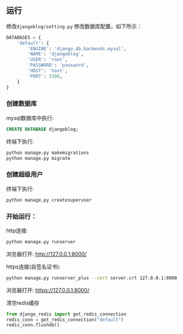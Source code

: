 
## 运行
修改`djangoblog/setting.py` 修改数据库配置，如下所示：
```python
DATABASES = {
    'default': {
        'ENGINE': 'django.db.backends.mysql',
        'NAME': 'djangoblog',
        'USER': 'root',
        'PASSWORD': 'password',
        'HOST': 'host',
        'PORT': 3306,
    }
}
```

### 创建数据库
mysql数据库中执行:
```sql
CREATE DATABASE djangoblog;
```

终端下执行:
```bash
python manage.py makemigrations
python manage.py migrate
```

### 创建超级用户
终端下执行:
```bash
python manage.py createsuperuser
```

### 开始运行：
http连接:
```bash
python manage.py runserver
```
浏览器打开: http://127.0.0.1:8000/

https连接(自签名证书):
```bash
python manage.py runserver_plus --cert server.crt 127.0.0.1:8000
```
浏览器打开: https://127.0.0.1:8000/


清空redis缓存
```python
from django_redis import get_redis_connection
redis_conn = get_redis_connection("default")
redis_conn.flushdb()
```